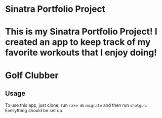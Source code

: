 # Sinatra Portfolio Project

This is my Sinatra Portfolio Project!  I created an app to keep track of my favorite workouts that I enjoy doing!
=======
# Golf Clubber

## Usage

To use this app, just clone, run `rake db:migrate` and then run `shotgun`.
Everything should be set up.
